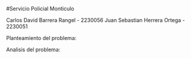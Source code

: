#Servicio Policial Monticulo

Carlos David Barrera Rangel - 2230056
Juan Sebastian Herrera Ortega - 2230051

Planteamiento del problema:



Analisis del problema:

